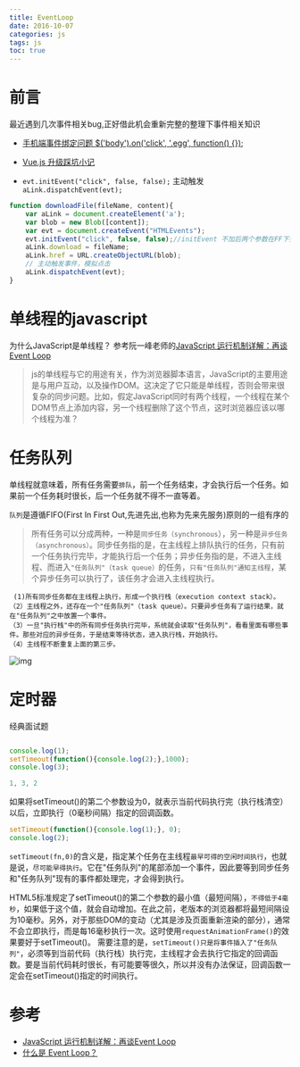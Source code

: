 ```yaml
---
title: EventLoop
date: 2016-10-07
categories: js
tags: js
toc: true
---
```


# 前言

最近遇到几次事件相关bug,正好借此机会重新完整的整理下事件相关知识

+ [手机端事件绑定问题 $('body').on('click', '.egg', function() {}); ](https://github.com/suoutsky/stepping-stone/issues/1)
+ [Vue.js 升级踩坑小记](https://juejin.im/post/5a1af88f5188254a701ec230)

+  `evt.initEvent("click", false, false);` 主动触发 ` aLink.dispatchEvent(evt);`

```js
function downloadFile(fileName, content){
    var aLink = document.createElement('a');
    var blob = new Blob([content]);
    var evt = document.createEvent("HTMLEvents");
    evt.initEvent("click", false, false);//initEvent 不加后两个参数在FF下会报错
    aLink.download = fileName;
    aLink.href = URL.createObjectURL(blob);
    // 主动触发事件，模拟点击
    aLink.dispatchEvent(evt);
}
```

# 单线程的javascript

为什么JavaScript是单线程？ 参考阮一峰老师的[JavaScript 运行机制详解：再谈Event Loop](http://www.ruanyifeng.com/blog/2014/10/event-loop.html)

> js的单线程与它的用途有关，作为浏览器脚本语言，JavaScript的主要用途是与用户互动，以及操作DOM。这决定了它只能是单线程，否则会带来很复杂的同步问题。比如，假定JavaScript同时有两个线程，一个线程在某个DOM节点上添加内容，另一个线程删除了这个节点，这时浏览器应该以哪个线程为准？

# 任务队列

单线程就意味着，所有任务需要`排队`，前一个任务结束，才会执行后一个任务。如果前一个任务耗时很长，后一个任务就不得不一直等着。

`队列`是遵循FIFO(First In First Out,先进先出,也称为先来先服务)原则的一组有序的

> 所有任务可以分成两种，一种是`同步任务（synchronous`），另一种是`异步任务（asynchronous）`。同步任务指的是，在主线程上排队执行的任务，只有前一个任务执行完毕，才能执行后一个任务；异步任务指的是，不进入主线程、而进入`"任务队列"（task queue）`的任务，`只有"任务队列"通知主线程`，某个异步任务可以执行了，该任务才会进入主线程执行。

```
 (1)所有同步任务都在主线程上执行，形成一个执行栈（execution context stack）。
（2）主线程之外，还存在一个"任务队列"（task queue）。只要异步任务有了运行结果，就在"任务队列"之中放置一个事件。
（3）一旦"执行栈"中的所有同步任务执行完毕，系统就会读取"任务队列"，看看里面有哪些事件。那些对应的异步任务，于是结束等待状态，进入执行栈，开始执行。
（4）主线程不断重复上面的第三步。
```
![img](http://ou3alp906.bkt.clouddn.com/eventloop.png)

# 定时器

经典面试题
```js

console.log(1);
setTimeout(function(){console.log(2);},1000);
console.log(3);

1, 3, 2
```

如果将setTimeout()的第二个参数设为0，就表示当前代码执行完（执行栈清空）以后，立即执行（0毫秒间隔）指定的回调函数。

```js
setTimeout(function(){console.log(1);}, 0);
console.log(2);
```
`setTimeout(fn,0)`的含义是，指定某个任务在主线程`最早可得的空闲时间执行`，也就是说，`尽可能早得执行`。它在"任务队列"的尾部添加一个事件，因此要等到同步任务和"任务队列"现有的事件都处理完，才会得到执行。

HTML5标准规定了setTimeout()的第二个参数的最小值（最短间隔），`不得低于4毫秒`，如果低于这个值，就会自动增加。在此之前，老版本的浏览器都将最短间隔设为10毫秒。另外，对于那些DOM的变动（尤其是涉及页面重新渲染的部分），通常不会立即执行，而是每16毫秒执行一次。这时使用`requestAnimationFrame()`的效果要好于setTimeout()。
需要注意的是，`setTimeout()只是将事件插入了"任务队列"`，必须等到当前代码（执行栈）执行完，主线程才会去执行它指定的回调函数。要是当前代码耗时很长，有可能要等很久，所以并没有办法保证，回调函数一定会在setTimeout()指定的时间执行。

# 参考
+ [JavaScript 运行机制详解：再谈Event Loop](http://www.ruanyifeng.com/blog/2014/10/event-loop.html)
+ [什么是 Event Loop？](http://www.ruanyifeng.com/blog/2013/10/event_loop.html)